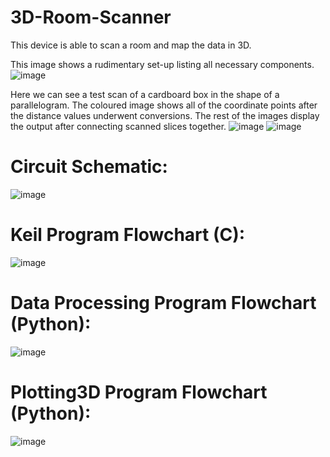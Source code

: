 # 3D-Room-Scanner

This device is able to scan a room and map the data in 3D.


This image shows a rudimentary set-up listing all necessary components.
![image](https://user-images.githubusercontent.com/61770644/110857914-6b75a500-8287-11eb-833d-23e260c5ae57.png)


Here we can see a test scan of a cardboard box in the shape of a parallelogram.
The coloured image shows all of the coordinate points after the distance values underwent conversions. The rest of the images display the output after connecting scanned slices together.
![image](https://user-images.githubusercontent.com/61770644/110859827-04a5bb00-828a-11eb-9cb0-e32c3039f826.png)
![image](https://user-images.githubusercontent.com/61770644/110859957-328aff80-828a-11eb-879a-11572292ecac.png)

#  
# Circuit Schematic:
![image](https://user-images.githubusercontent.com/61770644/110860282-91507900-828a-11eb-8ece-3cbdc2ee4804.png)

# Keil Program Flowchart (C):
![image](https://user-images.githubusercontent.com/61770644/110860351-aa592a00-828a-11eb-9676-d54b15def79e.png)

# Data Processing Program Flowchart (Python):
![image](https://user-images.githubusercontent.com/61770644/110860574-eee4c580-828a-11eb-9963-2f64c1116627.png)

# Plotting3D Program Flowchart (Python):
![image](https://user-images.githubusercontent.com/61770644/110860686-163b9280-828b-11eb-90a7-72fbadc8c4ec.png)
